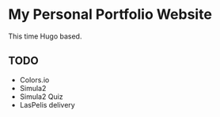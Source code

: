 # My Personal Portfolio Website

This time Hugo based.

## TODO

- Colors.io
- Simula2
- Simula2 Quiz
- LasPelis delivery
